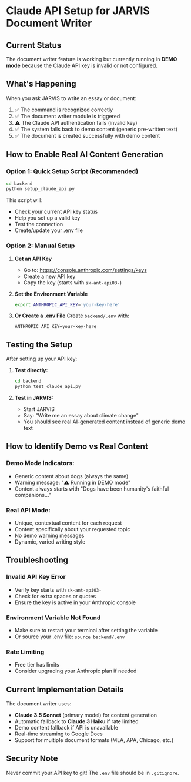 # Claude API Setup for JARVIS Document Writer

## Current Status
The document writer feature is working but currently running in **DEMO mode** because the Claude API key is invalid or not configured.

## What's Happening
When you ask JARVIS to write an essay or document:
1. ✅ The command is recognized correctly
2. ✅ The document writer module is triggered
3. ⚠️ The Claude API authentication fails (invalid key)
4. ✅ The system falls back to demo content (generic pre-written text)
5. ✅ The document is created successfully with demo content

## How to Enable Real AI Content Generation

### Option 1: Quick Setup Script (Recommended)
```bash
cd backend
python setup_claude_api.py
```

This script will:
- Check your current API key status
- Help you set up a valid key
- Test the connection
- Create/update your .env file

### Option 2: Manual Setup

1. **Get an API Key**
   - Go to: https://console.anthropic.com/settings/keys
   - Create a new API key
   - Copy the key (starts with `sk-ant-api03-`)

2. **Set the Environment Variable**
   ```bash
   export ANTHROPIC_API_KEY='your-key-here'
   ```

3. **Or Create a .env File**
   Create `backend/.env` with:
   ```
   ANTHROPIC_API_KEY=your-key-here
   ```

## Testing the Setup

After setting up your API key:

1. **Test directly:**
   ```bash
   cd backend
   python test_claude_api.py
   ```

2. **Test in JARVIS:**
   - Start JARVIS
   - Say: "Write me an essay about climate change"
   - You should see real AI-generated content instead of generic demo text

## How to Identify Demo vs Real Content

### Demo Mode Indicators:
- Generic content about dogs (always the same)
- Warning message: "⚠️ Running in DEMO mode"
- Content always starts with "Dogs have been humanity's faithful companions..."

### Real API Mode:
- Unique, contextual content for each request
- Content specifically about your requested topic
- No demo warning messages
- Dynamic, varied writing style

## Troubleshooting

### Invalid API Key Error
- Verify key starts with `sk-ant-api03-`
- Check for extra spaces or quotes
- Ensure the key is active in your Anthropic console

### Environment Variable Not Found
- Make sure to restart your terminal after setting the variable
- Or source your .env file: `source backend/.env`

### Rate Limiting
- Free tier has limits
- Consider upgrading your Anthropic plan if needed

## Current Implementation Details

The document writer uses:
- **Claude 3.5 Sonnet** (primary model) for content generation
- Automatic fallback to **Claude 3 Haiku** if rate limited
- Demo content fallback if API is unavailable
- Real-time streaming to Google Docs
- Support for multiple document formats (MLA, APA, Chicago, etc.)

## Security Note
Never commit your API key to git! The `.env` file should be in `.gitignore`.